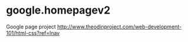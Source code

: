 # google.homepagev2
Google page project 
http://www.theodinproject.com/web-development-101/html-css?ref=lnav